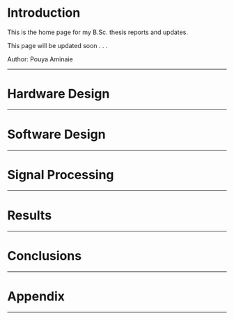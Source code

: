 # Introduction
This is the home page for my B.Sc. thesis reports and updates.

This page will be updated soon . . .

Author: Pouya Aminaie

___
# Hardware Design

___
# Software Design

___
# Signal Processing

___
# Results

___
# Conclusions

___
# Appendix

___


